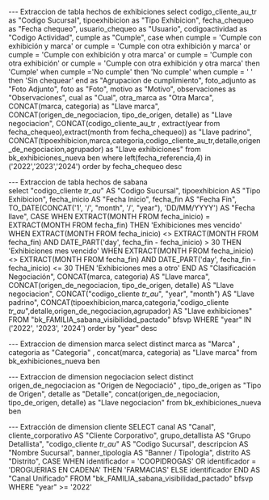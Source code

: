 
--- Extraccion de tabla hechos de exhibiciones
select 
	codigo_cliente_au_tr  as "Codigo Sucursal",
	tipoexhibicion as "Tipo Exhibicion",
	fecha_chequeo as "Fecha chequeo",
	usuario_chequeo as "Usuario",
	codigoactividad as "Codigo Actividad",
	cumple as "Cumple",
	case 
			when cumple = 'Cumple con exhibición y marca'
			or cumple = 'Cumple con otra exhibición y marca'
			or cumple = 'Cumple con exhibición y otra marca'
			or cumple = 'Cumple con otra exhibición' 
			or cumple = 'Cumple con otra exhibición y otra marca' then 'Cumple'
			when cumple ='No cumple' then 'No cumple'
			when cumple = ' ' then 'Sin chequear' end as "Agrupacion de cumplimiento",
	foto_adjunto as "Foto Adjunto",
	foto as "Foto",
	motivo as "Motivo",
	observaciones as "Observaciones",
	cual as "Cual",
	otra_marca as "Otra Marca",
	CONCAT(marca, categoria) as "Llave marca",
	CONCAT(origen_de_negociacion, tipo_de_origen, detalle) as "Llave negociacion",
	CONCAT(codigo_cliente_au_tr , extract(year from fecha_chequeo),extract(month from fecha_chequeo)) as "Llave padrino",
	CONCAT(tipoexhibicion,marca,categoria,codigo_cliente_au_tr,detalle,origen_de_negociacion,agrupador) as "Llave exhibiciones"
from
	bk_exhibiciones_nueva ben where left(fecha_referencia,4) in ('2022','2023','2024')
	order by fecha_chequeo desc
	
	
--- Extraccion de tabla hechos de sabana	
select
    "codigo_cliente _tr_au_" AS "Codigo Sucursal",
    tipoexhibicion AS "Tipo Exhibicion",
    fecha_inicio AS "Fecha Inicio",
    fecha_fin AS "Fecha Fin",
    TO_DATE(CONCAT('1', '/', "month", '/', "year"), 'DD/MM/YYYY') AS "Fecha llave",
    CASE
        WHEN EXTRACT(MONTH FROM fecha_inicio) = EXTRACT(MONTH FROM fecha_fin) THEN 'Exhibiciones mes vencido'
        WHEN EXTRACT(MONTH FROM fecha_inicio) <> EXTRACT(MONTH FROM fecha_fin) AND DATE_PART('day', fecha_fin - fecha_inicio) > 30 THEN 'Exhibiciones mes vencido'
        WHEN EXTRACT(MONTH FROM fecha_inicio) <> EXTRACT(MONTH FROM fecha_fin) AND DATE_PART('day', fecha_fin - fecha_inicio) <= 30 THEN 'Exhibiciones mes a otro'
    END AS "Clasificación Negociación",
    CONCAT(marca, categoria) AS "Llave marca",
    CONCAT(origen_de_negociacion, tipo_de_origen, detalle) AS "Llave negociacion",
    CONCAT("codigo_cliente _tr_au_", "year", "month") AS "Llave padrino",
    CONCAT(tipoexhibicion,marca,categoria,"codigo_cliente _tr_au_",detalle,origen_de_negociacion,agrupador) AS "Llave exhibiciones"
FROM
    "bk_FAMILIA_sabana_visibilidad_pactado" bfsvp
WHERE
    "year" IN ('2022', '2023', '2024')
 order by "year" desc
    
--- Extraccion de dimension marca
select
	distinct marca as "Marca" ,
	categoria as "Categoria" ,
	concat(marca,
	categoria) as "Llave marca"
from
	bk_exhibiciones_nueva ben

--- Extraccion de dimension negociacion
select distinct 
	origen_de_negociacion as "Origen de Negociació" ,
	tipo_de_origen as "Tipo de Origen",
	detalle as "Detalle",
	concat(origen_de_negociacion,
	tipo_de_origen,
	detalle) as "Llave negociacion"
from
	bk_exhibiciones_nueva ben

--- Extracción de dimension cliente
SELECT
    canal AS "Canal",
    cliente_corporativo AS "Cliente Corporativo",
    grupo_detallista AS "Grupo Detallista",
    "codigo_cliente _tr_au_"  AS "Codigo Sucursal",
    descripcion AS "Nombre Sucursal",
    banner_tipologia AS "Banner / Tipologia",
    distrito AS "Distrito",
    CASE
        WHEN identificador = 'COOPIDROGAS' OR identificador = 'DROGUERIAS EN CADENA' THEN 'FARMACIAS'
        ELSE identificador
    END AS "Canal Unificado"
FROM
    "bk_FAMILIA_sabana_visibilidad_pactado" bfsvp 
WHERE
    "year" >= '2022'
